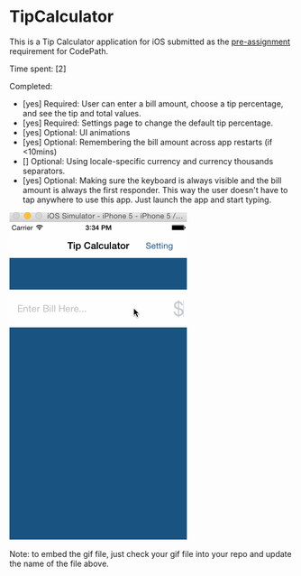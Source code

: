 # TipCalculator

This is a Tip Calculator application for iOS submitted as the [pre-assignment](https://gist.github.com/timothy1ee/7747214) requirement for CodePath.

Time spent: [2]

Completed:

* [yes] Required: User can enter a bill amount, choose a tip percentage, and see the tip and total values.
* [yes] Required: Settings page to change the default tip percentage.
* [yes] Optional: UI animations
* [yes] Optional: Remembering the bill amount across app restarts (if <10mins)
* [] Optional: Using locale-specific currency and currency thousands separators.
* [yes] Optional: Making sure the keyboard is always visible and the bill amount is always the first responder. This way the user doesn't have to tap anywhere to use this app. Just launch the app and start typing.

![Video Walkthrough](walkthrough.gif)

Note: to embed the gif file, just check your gif file into your repo and update the name of the file above.